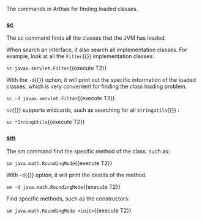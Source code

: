The commands in Arthas for finding loaded classes.

### [sc](https://arthas.aliyun.com/en/doc/sc.html)

The sc command finds all the classes that the JVM has loaded.

When search an interface, it also search all implementation classes. For example, look at all the `Filter`{{}} implementation classes:

`sc javax.servlet.Filter`{{execute T2}}

With the `-d`{{}} option, it will print out the specific information of the loaded classes, which is very convenient for finding the class loading problem.

`sc -d javax.servlet.Filter`{{execute T2}}

`sc`{{}} supports wildcards, such as searching for all `StringUtils`{{}} :

`sc *StringUtils`{{execute T2}}

### [sm](https://arthas.aliyun.com/en/doc/sm.html)

The sm command find the specific method of the class. such as:

`sm java.math.RoundingMode`{{execute T2}}

With `-d`{{}} option, it will print the deatils of the method.

`sm -d java.math.RoundingMode`{{execute T2}}

Find specific methods, such as the constructors:

`sm java.math.RoundingMode <init>`{{execute T2}}
